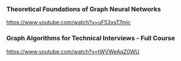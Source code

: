 ### Theoretical Foundations of Graph Neural Networks
https://www.youtube.com/watch?v=uF53xsT7mjc

### Graph Algorithms for Technical Interviews - Full Course
https://www.youtube.com/watch?v=tWVWeAqZ0WU
